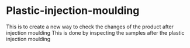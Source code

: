 # Plastic-injection-moulding
This is to create a new way to check the changes of the product after injection moulding
This is done by inspecting the samples after the plastic injection moulding
